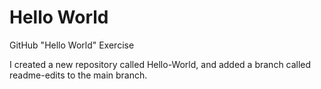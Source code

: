 # Hello World
 GitHub "Hello World" Exercise 

I created a new repository called Hello-World, and added a branch called readme-edits to the main branch. 
